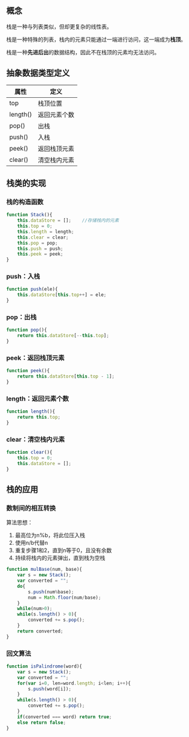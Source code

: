 ## 概念

栈是一种与列表类似，但却更复杂的线性表。

栈是一种特殊的列表，栈内的元素只能通过一端进行访问，这一端成为**栈顶**。

栈是一种**先进后出**的数据结构，因此不在栈顶的元素均无法访问。


## 抽象数据类型定义

| 属性       | 定义              |
|------------|------------------|
| top        |  栈顶位置         |
| length()   |  返回元素个数      |
| pop()      |  出栈             |
| push()     |  入栈             |
| peek()     |  返回栈顶元素      |
| clear()    |  清空栈内元素      |

## 栈类的实现

### 栈的构造函数

```js
function Stack(){
    this.dataStore = [];    //存储栈内的元素
    this.top = 0;
    this.length = length;
    this.clear = clear;
    this.pop = pop;
    this.push = push;
    this.peek = peek;
}
```

### push：入栈

```js
function push(ele){
    this.dataStore[this.top++] = ele;
}
```

### pop：出栈

```js
function pop(){
    return this.dataStore[--this.top];
}
```

### peek：返回栈顶元素

```js
function peek(){
    return this.dataStore[this.top - 1];
}
```

### length：返回元素个数

```js
function length(){
    return this.top;
}
```

### clear：清空栈内元素

```js
function clear(){
    this.top = 0;
    this.dataStore = [];
}
```

## 栈的应用

### 数制间的相互转换

算法思想：

1. 最高位为n%b，将此位压入栈
2. 使用n/b代替n
3. 重复步骤1和2，直到n等于0，且没有余数
4. 持续将栈内的元素弹出，直到栈为空栈 


```js
function mulBase(num, base){
    var s = new Stack();
    var converted = "";
    do{
        s.push(num%base);
        num = Math.floor(num/base);
    }
    while(num>0);
    while(s.length() > 0){
        converted += s.pop();
    }
    return converted;
}
```

### 回文算法

```js
function isPalindrome(word){
    var s = new Stack();
    var converted = "";
    for(var i=0, len=word.length; i<len; i++){
        s.push(word[i]);   
    }
    while(s.length() > 0){
        converted += s.pop();
    }
    if(converted === word) return true;
    else return false;
}
```
